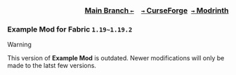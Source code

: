 ### <p align=right>[Main Branch `←`](https://github.com/KessokuTeaTime/Example-Mod)&emsp;[`→` CurseForge](https://www.curseforge.com/minecraft/mc-mods/modid)&ensp;[`→` Modrinth](https://modrinth.com/mod/modid)</p>

### Example Mod for Fabric `1.19~1.19.2`

> [!WARNING]
> This version of **Example Mod** is outdated. Newer modifications will only be made to the latst few versions.
